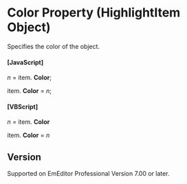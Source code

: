 # Color Property (HighlightItem Object)

Specifies the color of the object.

#### \[JavaScript\]

_n_ =
item. **Color**;

item. **Color** = _n_;

#### \[VBScript\]

_n_ =
item. **Color**

item. **Color** = _n_

## Version

Supported on EmEditor Professional Version 7.00 or later.
